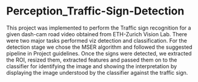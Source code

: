 # Perception_Traffic-Sign-Detection
This project was implemented to perform the Traffic sign recognition for a given dash-cam road video obtained from ETH-Zurich Vision Lab. There were two major tasks performed viz detection and classification. For the detection stage we chose the MSER algorithm and followed the suggested pipeline in Project guidelines. Once the signs were detected, we extracted the ROI, resized them, extracted features and passed them on to the classifier for identifying the image and showing the interpretation by displaying the image understood by the classifier against the traffic sign.
